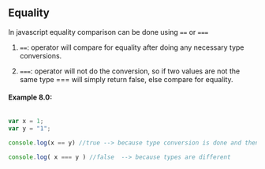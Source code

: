 ## Equality

In javascript equality comparison can be done using `==` or `===`

1. `==`:  operator will compare for equality after doing any necessary type conversions.

2. `===`:  operator will not do the conversion, so if two values are not the same type === will simply return false, else compare for equality.


#### Example 8.0:

```javascript

var x = 1;
var y = "1";

console.log(x == y) //true --> because type conversion is done and then values are compared

console.log( x === y ) //false  --> because types are different

```
